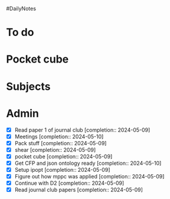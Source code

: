 #DailyNotes
# To do

# Pocket cube

# Subjects

# Admin
- [x] Read paper 1 of journal club  [completion:: 2024-05-09]
- [x] Meetings  [completion:: 2024-05-10]
- [x] Pack stuff  [completion:: 2024-05-09]
- [x] shear  [completion:: 2024-05-09]
- [x] pocket cube  [completion:: 2024-05-09]
- [x] Get CFP and json ontology ready  [completion:: 2024-05-10]
- [x] Setup ipopt  [completion:: 2024-05-09]
- [x] Figure out how mppc was applied  [completion:: 2024-05-09]
- [x] Continue with D2  [completion:: 2024-05-09]
- [x] Read journal club papers  [completion:: 2024-05-09]